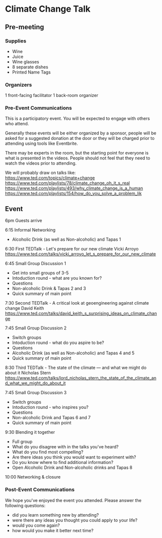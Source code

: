 # Climate Change Talk

## Pre-meeting

### Supplies

- Wine
- Juice
- Wine glasses
- 8 separate dishes
- Printed Name Tags

### Organizers
1 front-facing facilitator
1 back-room organizer

### Pre-Event Communications

This is a participatory event. You will be expected to engage with others who attend. 

Generally these events will be either organized by a sponsor, people will be asked for a suggested donation at the door or they will be charged prior to attending using tools like Eventbrite.

There may be experts in the room, but the starting point for everyone is what is presented in the videos. People should not feel that they need to watch the videos prior to attending. 

We will probably draw on talks like:
  https://www.ted.com/topics/climate+change
  https://www.ted.com/playlists/78/climate_change_oh_it_s_real
  https://www.ted.com/playlists/493/why_climate_change_is_a_human
  https://www.ted.com/playlists/154/how_do_you_solve_a_problem_lik

## Event

6pm Guests arrive

6:15 Informal Networking
- Alcoholic Drink (as well as Non-alcoholic) and Tapas 1

6:30 First TEDTalk - Let's prepare for our new climate 
  Vicki Arroyo 
  https://www.ted.com/talks/vicki_arroyo_let_s_prepare_for_our_new_climate

6:45 Small Group Discussion 1
- Get into small groups of 3-5
- Intoduction round - what are you known for?
- Questions
- Non-alcoholic Drink & Tapas 2 and 3
- Quick summary of main point

7:30 Second TEDTalk - A critical look at geoengineering against climate change 
  David Keith 
  https://www.ted.com/talks/david_keith_s_surprising_ideas_on_climate_change

7:45 Small Group Discussion 2
- Switch groups
- Intoduction round - what do you aspire to be?
- Questions
- Alcoholic Drink (as well as Non-alcoholic) and Tapas 4 and 5
- Quick summary of main point

8:30 Third TEDTalk - The state of the climate — and what we might do about it 
  Nicholas Stern
  https://www.ted.com/talks/lord_nicholas_stern_the_state_of_the_climate_and_what_we_might_do_about_it

7:45 Small Group Discussion 3
- Switch groups
- Intoduction round - who inspires you?
- Questions
- Non-alcoholic Drink and Tapas 6 and 7
- Quick summary of main point

9:30 Blending it together
- Full group
- What do you disagree with in the talks you've heard?
- What do you find most compelling?
- Are there ideas you think you would want to experiment with?
- Do you know where to find additional information?
- Open Alcoholic Drink and Non-alcoholic drinks and Tapas 8

10:00 Networking & closure

### Post-Event Communications

We hope you've enjoyed the event you attended. Please answer the following questions:
- did you learn something new by attending?
- were there any ideas you thought you could apply to your life?
- would you come again?
- how would you make it better next time?
